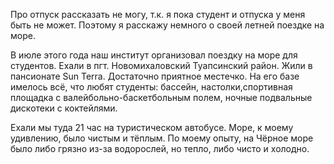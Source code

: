 Про отпуск рассказать не могу, т.к. я пока студент и отпуска у меня быть не может.
Поэтому я расскажу немного о своей летней поездке на море.

В июле этого года наш институт организовал поездку на море для студентов. 
Ехали в пгт. Новомихаловский Туапсинский район. 
Жили в пансионате Sun Terra. Достаточно приятное местечко.
На его базе имелось всё, что любят студенты: бассейн, настолки,спортивная площадка с валейбольно-баскетбольным полем, ночные подвальные дискотеки с коктейлями.

Ехали мы туда 21 час на туристическом автобусе.
Море, к моему удивлению, было чистым и тёплым.
По моему опыту, на Чёрное море было либо грязно из-за водорослей, но тепло,
либо чисто и холодно.